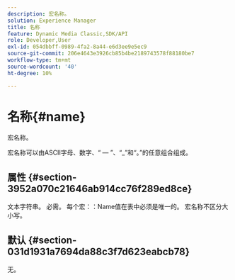 ```yaml
---
description: 宏名称。
solution: Experience Manager
title: 名称
feature: Dynamic Media Classic,SDK/API
role: Developer,User
exl-id: 054dbbff-0989-4fa2-8a44-e6d3ee9e5ec9
source-git-commit: 206e4643e3926cb85b4be2189743578f88180be7
workflow-type: tm+mt
source-wordcount: '40'
ht-degree: 10%

---
```


# 名称{#name}

宏名称。

宏名称可以由ASCII字母、数字、“ — ”、“_”和“。”的任意组合组成。

## 属性 {#section-3952a070c21646ab914cc76f289ed8ce}

文本字符串。 必需。 每个宏：：Name值在表中必须是唯一的。 宏名称不区分大小写。

## 默认 {#section-031d1931a7694da88c3f7d623eabcb78}

无。
